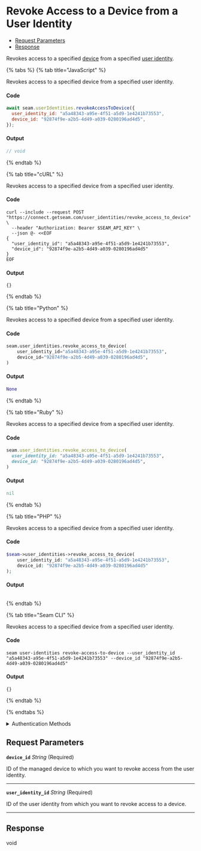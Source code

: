 # Revoke Access to a Device from a User Identity

- [Request Parameters](#request-parameters)
- [Response](#response)

Revokes access to a specified [device](../../core-concepts/devices/README.md) from a specified [user identity](../../capability-guides/mobile-access/managing-mobile-app-user-accounts-with-user-identities.md#what-is-a-user-identity).


{% tabs %}
{% tab title="JavaScript" %}

Revokes access to a specified device from a specified user identity.

#### Code

```javascript
await seam.userIdentities.revokeAccessToDevice({
  user_identity_id: "a5a48343-a95e-4f51-a5d9-1e4241b73553",
  device_id: "92874f9e-a2b5-4d49-a039-0280196ad4d5",
});
```

#### Output

```javascript
// void
```
{% endtab %}

{% tab title="cURL" %}

Revokes access to a specified device from a specified user identity.

#### Code

```curl
curl --include --request POST "https://connect.getseam.com/user_identities/revoke_access_to_device" \
  --header "Authorization: Bearer $SEAM_API_KEY" \
  --json @- <<EOF
{
  "user_identity_id": "a5a48343-a95e-4f51-a5d9-1e4241b73553",
  "device_id": "92874f9e-a2b5-4d49-a039-0280196ad4d5"
}
EOF
```

#### Output

```curl
{}
```
{% endtab %}

{% tab title="Python" %}

Revokes access to a specified device from a specified user identity.

#### Code

```python
seam.user_identities.revoke_access_to_device(
    user_identity_id="a5a48343-a95e-4f51-a5d9-1e4241b73553",
    device_id="92874f9e-a2b5-4d49-a039-0280196ad4d5",
)
```

#### Output

```python
None
```
{% endtab %}

{% tab title="Ruby" %}

Revokes access to a specified device from a specified user identity.

#### Code

```ruby
seam.user_identities.revoke_access_to_device(
  user_identity_id: "a5a48343-a95e-4f51-a5d9-1e4241b73553",
  device_id: "92874f9e-a2b5-4d49-a039-0280196ad4d5",
)
```

#### Output

```ruby
nil
```
{% endtab %}

{% tab title="PHP" %}

Revokes access to a specified device from a specified user identity.

#### Code

```php
$seam->user_identities->revoke_access_to_device(
    user_identity_id: "a5a48343-a95e-4f51-a5d9-1e4241b73553",
    device_id: "92874f9e-a2b5-4d49-a039-0280196ad4d5"
);
```

#### Output

```php

```
{% endtab %}

{% tab title="Seam CLI" %}

Revokes access to a specified device from a specified user identity.

#### Code

```seam_cli
seam user-identities revoke-access-to-device --user_identity_id "a5a48343-a95e-4f51-a5d9-1e4241b73553" --device_id "92874f9e-a2b5-4d49-a039-0280196ad4d5"
```

#### Output

```seam_cli
{}
```
{% endtab %}

{% endtabs %}


<details>

<summary>Authentication Methods</summary>

- API key
- Personal access token
  <br>Must also include the `seam-workspace` header in the request.

To learn more, see [Authentication](https://docs.seam.co/latest/api/authentication).
</details>

## Request Parameters

**`device_id`** *String* (Required)

ID of the managed device to which you want to revoke access from the user identity.

---

**`user_identity_id`** *String* (Required)

ID of the user identity from which you want to revoke access to a device.

---


## Response

void

